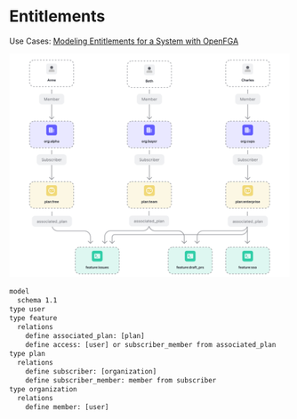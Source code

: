 # Entitlements

Use Cases: [Modeling Entitlements for a System with OpenFGA](https://openfga.dev/docs/modeling/advanced/entitlements)

![entitlements](images/entitlements.svg)

```dsl
model
  schema 1.1
type user
type feature
  relations
    define associated_plan: [plan]
    define access: [user] or subscriber_member from associated_plan
type plan
  relations
    define subscriber: [organization]
    define subscriber_member: member from subscriber
type organization
  relations
    define member: [user]
```
